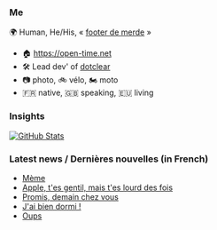 ### Me

🌍 Human, He/His, « [footer de merde](https://open-time.net/post/2013/07/17/La-veritable-histoire-du-Footer-de-merde-) » 
* 🏠 https://open-time.net 
* 🛠️ Lead dev' of [dotclear](https://git.dotclear.org/dev/dotclear)
* 📷 photo, 🚲 vélo, 🏍️ moto 
* 🇫🇷 native, 🇬🇧 speaking, 🇪🇺 living

### Insights

[![GitHub Stats](https://github-readme-stats-sigma-five.vercel.app/api?username=franck-paul)](https://github.com/franck-paul)

### Latest news / Dernières nouvelles (in French)

<!-- BLOG-POST-LIST:START -->
- [Mème](https://open-time.net/post/2025/04/03/Meme)
- [Apple, t&#39;es gentil, mais t&#39;es lourd des fois](https://open-time.net/post/2025/04/02/Apple-t-es-gentil-mais-t-es-lourd-des-fois)
- [Promis, demain chez vous](https://open-time.net/post/2025/04/01/Promis-demain-chez-vous)
- [J&#39;ai bien dormi !](https://open-time.net/post/2025/03/31/J-ai-bien-dormi-)
- [Oups](https://open-time.net/post/2025/03/30/Oups)
<!-- BLOG-POST-LIST:END -->
